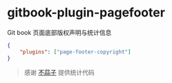 # gitbook-plugin-pagefooter

Git book 页面底部版权声明与统计信息

```json
{
    "plugins": ["page-footer-copyright"]
}
```

>感谢 [不蒜子](http://busuanzi.ibruce.info/) 提供统计代码

